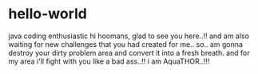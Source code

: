 # hello-world
java coding enthusiastic
hi hoomans,
glad to see you here..!! 
and am also waiting for new challenges that you had created for me.. so.. am gonna destroy your dirty problem area and convert it into a fresh breath. and for my area i'll fight with you like a bad ass..!!
i am AquaTHOR..!!!
